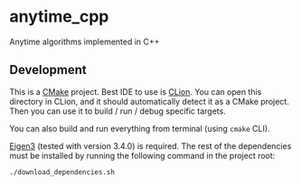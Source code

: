 # anytime_cpp

Anytime algorithms implemented in C++


## Development

This is a [CMake] project. Best IDE to use is [CLion]. You can open this directory in CLion, and it should automatically
detect it as a CMake project. Then you can use it to build / run / debug specific targets.

You can also build and run everything from terminal (using `cmake` CLI).

[Eigen3] (tested with version 3.4.0) is required. The rest of the dependencies must be installed by running the
following command in the project root:
```bash
./download_dependencies.sh
```

[CMake]: https://cmake.org/

[CLion]: https://www.jetbrains.com/clion/

[Eigen3]: https://eigen.tuxfamily.org/
